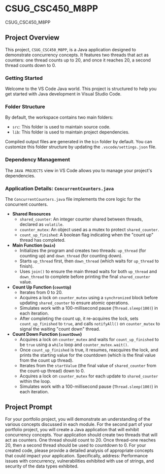 # CSUG_CSC450_M8PP
CSUG_CSC450_M8PP
## Project Overview

This project, `CSUG_CSC450_M8PP`, is a Java application designed to demonstrate concurrency concepts. It features two threads that act as counters: one thread counts up to 20, and once it reaches 20, a second thread counts down to 0.

### Getting Started

Welcome to the VS Code Java world. This project is structured to help you get started with Java development in Visual Studio Code.

### Folder Structure

By default, the workspace contains two main folders:
* `src`: This folder is used to maintain source code.
* `lib`: This folder is used to maintain project dependencies.

Compiled output files are generated in the `bin` folder by default. You can customize this folder structure by updating the `.vscode/settings.json` file.

### Dependency Management

The `JAVA PROJECTS` view in VS Code allows you to manage your project's dependencies.

### Application Details: `ConcurrentCounters.java`

The `ConcurrentCounters.java` file implements the core logic for the concurrent counters.

* **Shared Resources**
    * `shared_counter`: An integer counter shared between threads, declared as `volatile`.
    * `counter_mutex`: An object used as a mutex to protect `shared_counter`.
    * `count_up_finished`: A boolean flag indicating when the "count up" thread has completed.
* **Main Function (`main`)**
    * Initializes the program and creates two threads: `up_thread` (for counting up) and `down_thread` (for counting down).
    * Starts `up_thread` first, then `down_thread` (which waits for `up_thread` to finish).
    * Uses `join()` to ensure the main thread waits for both `up_thread` and `down_thread` to complete before printing the final `shared_counter` value.
* **Count Up Function (`countUp`)**
    * Iterates from 0 to 20.
    * Acquires a lock on `counter_mutex` using a `synchronized` block before updating `shared_counter` to ensure atomic operations.
    * Simulates work with a 100-millisecond pause (`Thread.sleep(100)`) in each iteration.
    * After completing the count up, it re-acquires the lock, sets `count_up_finished` to `true`, and calls `notifyAll()` on `counter_mutex` to signal the waiting "count down" thread.
* **Count Down Function (`countDown`)**
    * Acquires a lock on `counter_mutex` and waits for `count_up_finished` to be `true` using a `while` loop and `counter_mutex.wait()`.
    * Once `count_up_finished` is true, it resumes, reacquires the lock, and prints the starting value for the countdown (which is the final value from the count up thread).
    * Iterates from the `startValue` (the final value of `shared_counter` from the count-up thread) down to 0.
    * Acquires a lock on `counter_mutex` for each update to `shared_counter` within the loop.
    * Simulates work with a 100-millisecond pause (`Thread.sleep(100)`) in each iteration.

## Project Prompt

For your portfolio project, you will demonstrate an understanding of the various concepts discussed in each module. For the second part of your portfolio project, you will create a Java application that will exhibit concurrency concepts. Your application should create two threads that will act as counters. One thread should count to 20. Once thread-one reaches 20, then a second thread should be used to countdown to 0. For your created code, please provide a detailed analysis of appropriate concepts that could impact your application. Specifically, address: Performance issues with concurrency, vulnerabilities exhibited with use of strings, and security of the data types exhibited.

